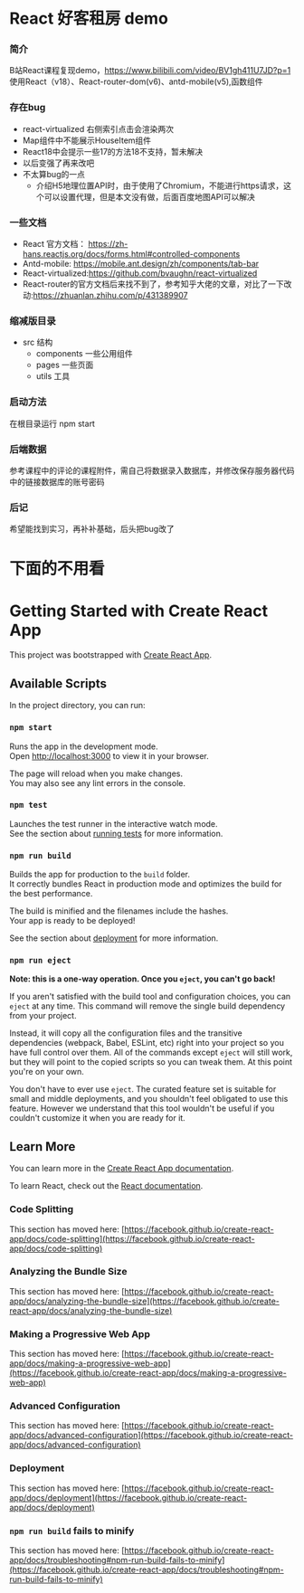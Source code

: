 # React 好客租房 demo
### 简介 
B站React课程复现demo，https://www.bilibili.com/video/BV1gh411U7JD?p=1
使用React（v18）、React-router-dom(v6)、antd-mobile(v5),函数组件
### 存在bug 
- react-virtualized 右侧索引点击会渲染两次
- Map组件中不能展示HouseItem组件
- React18中会提示一些17的方法18不支持，暂未解决
- 以后变强了再来改吧
- 不太算bug的一点
  - 介绍H5地理位置API时，由于使用了Chromium，不能进行https请求，这个可以设置代理，但是本文没有做，后面百度地图API可以解决
### 一些文档
- React 官方文档： https://zh-hans.reactjs.org/docs/forms.html#controlled-components
- Antd-mobile: https://mobile.ant.design/zh/components/tab-bar 
- React-virtualized:https://github.com/bvaughn/react-virtualized
- React-router的官方文档后来找不到了，参考知乎大佬的文章，对比了一下改动:https://zhuanlan.zhihu.com/p/431389907
### 缩减版目录
- src 结构
  - components 一些公用组件
  - pages 一些页面
  - utils 工具
### 启动方法
在根目录运行 npm start 
### 后端数据
参考课程中的评论的课程附件，需自己将数据录入数据库，并修改保存服务器代码中的链接数据库的账号密码

### 后记
希望能找到实习，再补补基础，后头把bug改了


# 下面的不用看
# Getting Started with Create React App

This project was bootstrapped with [Create React App](https://github.com/facebook/create-react-app).

## Available Scripts

In the project directory, you can run:

### `npm start`

Runs the app in the development mode.\
Open [http://localhost:3000](http://localhost:3000) to view it in your browser.

The page will reload when you make changes.\
You may also see any lint errors in the console.

### `npm test`

Launches the test runner in the interactive watch mode.\
See the section about [running tests](https://facebook.github.io/create-react-app/docs/running-tests) for more information.

### `npm run build`

Builds the app for production to the `build` folder.\
It correctly bundles React in production mode and optimizes the build for the best performance.

The build is minified and the filenames include the hashes.\
Your app is ready to be deployed!

See the section about [deployment](https://facebook.github.io/create-react-app/docs/deployment) for more information.

### `npm run eject`

**Note: this is a one-way operation. Once you `eject`, you can't go back!**

If you aren't satisfied with the build tool and configuration choices, you can `eject` at any time. This command will remove the single build dependency from your project.

Instead, it will copy all the configuration files and the transitive dependencies (webpack, Babel, ESLint, etc) right into your project so you have full control over them. All of the commands except `eject` will still work, but they will point to the copied scripts so you can tweak them. At this point you're on your own.

You don't have to ever use `eject`. The curated feature set is suitable for small and middle deployments, and you shouldn't feel obligated to use this feature. However we understand that this tool wouldn't be useful if you couldn't customize it when you are ready for it.

## Learn More

You can learn more in the [Create React App documentation](https://facebook.github.io/create-react-app/docs/getting-started).

To learn React, check out the [React documentation](https://reactjs.org/).

### Code Splitting

This section has moved here: [https://facebook.github.io/create-react-app/docs/code-splitting](https://facebook.github.io/create-react-app/docs/code-splitting)

### Analyzing the Bundle Size

This section has moved here: [https://facebook.github.io/create-react-app/docs/analyzing-the-bundle-size](https://facebook.github.io/create-react-app/docs/analyzing-the-bundle-size)

### Making a Progressive Web App

This section has moved here: [https://facebook.github.io/create-react-app/docs/making-a-progressive-web-app](https://facebook.github.io/create-react-app/docs/making-a-progressive-web-app)

### Advanced Configuration

This section has moved here: [https://facebook.github.io/create-react-app/docs/advanced-configuration](https://facebook.github.io/create-react-app/docs/advanced-configuration)

### Deployment

This section has moved here: [https://facebook.github.io/create-react-app/docs/deployment](https://facebook.github.io/create-react-app/docs/deployment)

### `npm run build` fails to minify

This section has moved here: [https://facebook.github.io/create-react-app/docs/troubleshooting#npm-run-build-fails-to-minify](https://facebook.github.io/create-react-app/docs/troubleshooting#npm-run-build-fails-to-minify)
